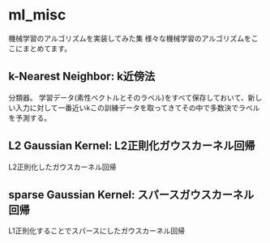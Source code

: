 # ml_misc

機械学習のアルゴリズムを実装してみた集
様々な機械学習のアルゴリズムをここにまとめてます。

## k-Nearest Neighbor: k近傍法

分類器。
学習データ(素性ベクトルとそのラベル)をすべて保存しておいて、新しい入力に対して一番近いkこの訓練データを取ってきてその中で多数決でラベルを予測する。

## L2 Gaussian Kernel: L2正則化ガウスカーネル回帰

L2正則化したガウスカーネル回帰

## sparse Gaussian Kernel: スパースガウスカーネル回帰

L1正則化することでスパースにしたガウスカーネル回帰
